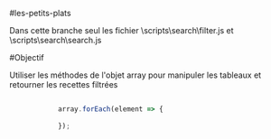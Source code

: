 #les-petits-plats

Dans cette branche seul les fichier \scripts\search\filter.js et \scripts\search\search.js

#Objectif

Utiliser les méthodes de l'objet array pour manipuler les tableaux et retourner les recettes filtrées

```javascript

            array.forEach(element => {
                
            });
            
```
